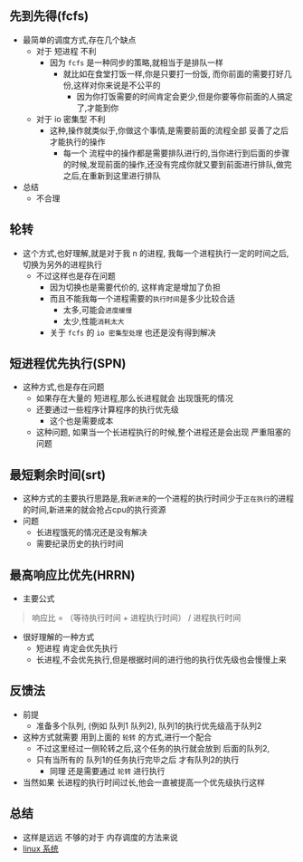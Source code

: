 
## 先到先得(fcfs)
  - 最简单的调度方式,存在几个缺点
    - 对于 短进程 不利
      - 因为 `fcfs` 是一种同步的策略,就相当于是排队一样
        - 就比如在食堂打饭一样,你是只要打一份饭, 而你前面的需要打好几份,这样对你来说是不公平的
          - 因为你打饭需要的时间肯定会更少,但是你要等你前面的人搞定了,才能到你
    - 对于 io 密集型 不利
      - 这种,操作就类似于,你做这个事情,是需要前面的流程全部 妥善了之后才能执行的操作
        - 每一个 流程中的操作都是需要排队进行的,当你进行到后面的步骤的时候,发现前面的操作,还没有完成你就又要到前面进行排队,做完之后,在重新到这里进行排队
  - 总结
    - 不合理

## 轮转

- 这个方式,也好理解,就是对于我 n 的进程, 我每一个进程执行一定的时间之后,切换为另外的进程执行
  - 不过这样也是存在问题
    - 因为切换也是需要代价的, 这样肯定是增加了负担
    - 而且不能我每一个进程需要的`执行时间`是多少比较合适
      - 太多,可能会`进度缓慢`
      - 太少,性能`消耗太大`
    - 关于 `fcfs` 的 `io 密集型处理` 也还是没有得到解决


## 短进程优先执行(SPN)

- 这种方式,也是存在问题
  - 如果存在大量的 短进程,那么长进程就会 出现饿死的情况
  - 还要通过一些程序计算程序的执行优先级
    - 这个也是需要成本
  - 这种问题, 如果当一个长进程执行的时候,整个进程还是会出现 严重阻塞的问题

## 最短剩余时间(srt)

- 这种方式的主要执行思路是,我`新进来`的一个进程的执行时间少于`正在执行`的进程的时间,新进来的就会抢占cpu的执行资源
- 问题
  - 长进程饿死的情况还是没有解决
  - 需要纪录历史的执行时间

##  最高响应比优先(HRRN)
- 主要公式
> 响应比 = （等待执行时间 + 进程执行时间） / 进程执行时间
- 很好理解的一种方式
  - 短进程 肯定会优先执行
  - 长进程,不会优先执行,但是根据时间的进行他的执行优先级也会慢慢上来


## 反馈法
- 前提
  - 准备多个队列, (例如 队列1 队列2), 队列1的执行优先级高于队列2
- 这种方式就需要 用到上面的 `轮转` 的方式,进行一个配合
  - 不过这里经过一侧轮转之后,这个任务的执行就会放到 后面的队列2,
  - 只有当所有的 队列1的任务执行完毕之后 才有队列2的执行
    - 同理 还是需要通过 `轮转` 进行执行
- 当然如果 长进程的执行时间过长,他会一直被提高一个优先级执行这样


## 总结

- 这样是远远 不够的对于 内存调度的方法来说
- [linux 系统](https://blog.csdn.net/gatieme/article/details/51456569)
